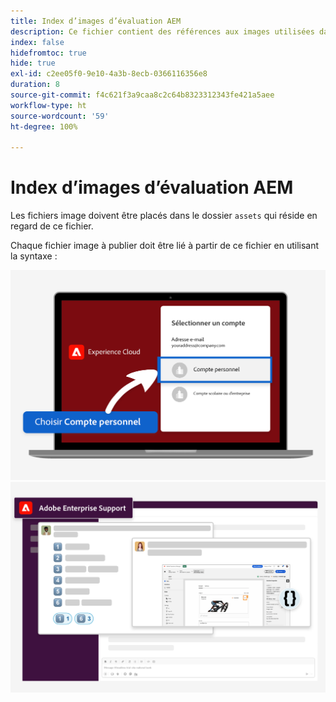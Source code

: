 ```yaml
---
title: Index d’images d’évaluation AEM
description: Ce fichier contient des références aux images utilisées dans les supports marketing d’évaluation AEM.
index: false
hidefromtoc: true
hide: true
exl-id: c2ee05f0-9e10-4a3b-8ecb-0366116356e8
duration: 8
source-git-commit: f4c621f3a9caa8c2c64b8323312343fe421a5aee
workflow-type: ht
source-wordcount: '59'
ht-degree: 100%

---
```


# Index d’images d’évaluation AEM

Les fichiers image doivent être placés dans le dossier `assets` qui réside en regard de ce fichier.

Chaque fichier image à publier doit être lié à partir de ce fichier en utilisant la syntaxe :

![Compte personnel d’image d’e-mail prêt à l’évaluation.](./assets/select-personal-account.png)
![Image d’e-mail Slack.](./assets/Slack-email-image.png)
